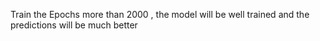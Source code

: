 Train the Epochs  more than 2000 , the model will be well trained and the predictions will be much better
